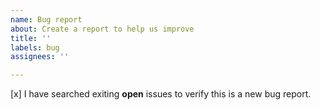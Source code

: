```yaml
---
name: Bug report
about: Create a report to help us improve
title: ''
labels: bug
assignees: ''

---
```


[x] I have searched exiting **open** issues to verify this is a new bug report.
